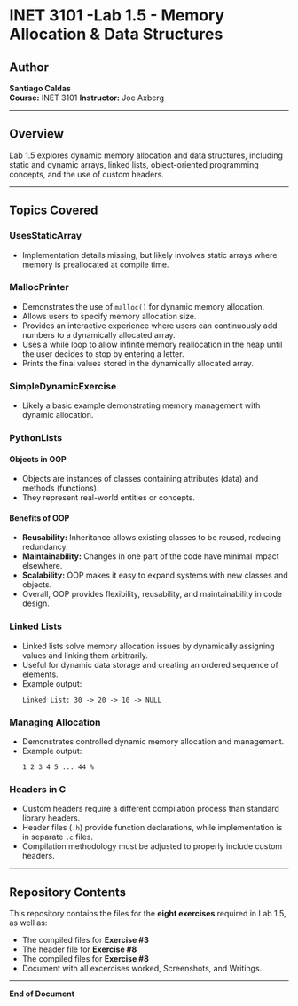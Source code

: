 # INET 3101 -Lab 1.5 - Memory Allocation & Data Structures

## Author
**Santiago Caldas**  
**Course:** INET 3101 
**Instructor:** Joe Axberg  

---

## Overview
Lab 1.5 explores dynamic memory allocation and data structures, including static and dynamic arrays, linked lists, object-oriented programming concepts, and the use of custom headers.

---

## Topics Covered

### UsesStaticArray
- Implementation details missing, but likely involves static arrays where memory is preallocated at compile time.

### MallocPrinter
- Demonstrates the use of `malloc()` for dynamic memory allocation.
- Allows users to specify memory allocation size.
- Provides an interactive experience where users can continuously add numbers to a dynamically allocated array.
- Uses a while loop to allow infinite memory reallocation in the heap until the user decides to stop by entering a letter.
- Prints the final values stored in the dynamically allocated array.

### SimpleDynamicExercise
- Likely a basic example demonstrating memory management with dynamic allocation.

### PythonLists
#### Objects in OOP
- Objects are instances of classes containing attributes (data) and methods (functions).
- They represent real-world entities or concepts.

#### Benefits of OOP
- **Reusability:** Inheritance allows existing classes to be reused, reducing redundancy.
- **Maintainability:** Changes in one part of the code have minimal impact elsewhere.
- **Scalability:** OOP makes it easy to expand systems with new classes and objects.
- Overall, OOP provides flexibility, reusability, and maintainability in code design.

### Linked Lists
- Linked lists solve memory allocation issues by dynamically assigning values and linking them arbitrarily.
- Useful for dynamic data storage and creating an ordered sequence of elements.
- Example output:
  ```
  Linked List: 30 -> 20 -> 10 -> NULL
  ```

### Managing Allocation
- Demonstrates controlled dynamic memory allocation and management.
- Example output:
  ```
  1 2 3 4 5 ... 44 %
  ```

### Headers in C
- Custom headers require a different compilation process than standard library headers.
- Header files (`.h`) provide function declarations, while implementation is in separate `.c` files.
- Compilation methodology must be adjusted to properly include custom headers.

---

## Repository Contents
This repository contains the files for the **eight exercises** required in Lab 1.5, as well as:
- The compiled files for **Exercise #3**
- The header file for **Exercise #8**
- The compiled files for **Exercise #8**
- Document with all excercises worked, Screenshots, and Writings.

---

**End of Document**
